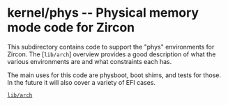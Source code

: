 # kernel/phys -- Physical memory mode code for Zircon

This subdirectory contains code to support the "phys" environments for Zircon.
The [`lib/arch`] overview provides a good description of what the various
environments are and what constraints each has.

The main uses for this code are physboot, boot shims, and tests for those.
In the future it will also cover a variety of EFI cases.

[`lib/arch`](../lib/arch)

